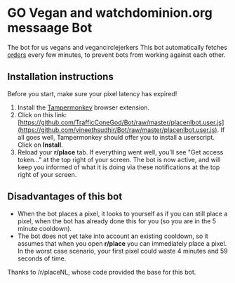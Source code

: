 # GO Vegan and watchdominion.org messaage Bot

The bot for us vegans and vegancirclejerkers This bot automatically fetches [orders](https://github.com/vineethsudhir/Bot/blob/master/orders.json) every few minutes, to prevent bots from working against each other.

## Installation instructions

Before you start, make sure your pixel latency has expired!

1. Install the [Tampermonkey](https://www.tampermonkey.net/) browser extension.
2. Click on this link: [https://github.com/TrafficConeGod/Bot/raw/master/placenlbot.user.js](https://github.com/vineethsudhir/Bot/raw/master/placenlbot.user.js). If all goes well, Tampermonkey should offer you to install a userscript. Click on **Install**.
3. Reload your **r/place** tab. If everything went well, you'll see "Get access token..." at the top right of your screen. The bot is now active, and will keep you informed of what it is doing via these notifications at the top right of your screen.

## Disadvantages of this bot

- When the bot places a pixel, it looks to yourself as if you can still place a pixel, when the bot has already done this for you (so you are in the 5 minute cooldown).
- The bot does not yet take into account an existing cooldown, so it assumes that when you open **r/place** you can immediately place a pixel. In the worst case scenario, your first pixel could waste 4 minutes and 59 seconds of time. 

Thanks to /r/placeNL, whose code provided the base for this bot.

